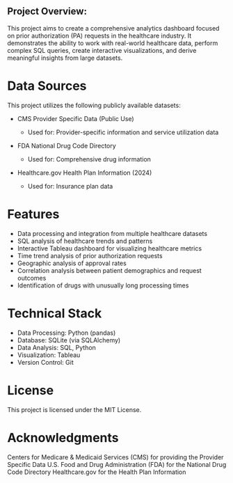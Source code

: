 ## Project Overview:
This project aims to create a comprehensive analytics dashboard focused on prior authorization (PA) requests in the healthcare industry. It demonstrates the ability to work with real-world healthcare data, perform complex SQL queries, create interactive visualizations, and derive meaningful insights from large datasets.

# Data Sources
This project utilizes the following publicly available datasets:

- CMS Provider Specific Data (Public Use)
  -  Used for: Provider-specific information and service utilization data

- FDA National Drug Code Directory
  - Used for: Comprehensive drug information

- Healthcare.gov Health Plan Information (2024)
  - Used for: Insurance plan data



# Features

- Data processing and integration from multiple healthcare datasets
- SQL analysis of healthcare trends and patterns
- Interactive Tableau dashboard for visualizing healthcare metrics
- Time trend analysis of prior authorization requests
- Geographic analysis of approval rates
- Correlation analysis between patient demographics and request outcomes
- Identification of drugs with unusually long processing times

# Technical Stack

- Data Processing: Python (pandas)
- Database: SQLite (via SQLAlchemy)
- Data Analysis: SQL, Python
- Visualization: Tableau
- Version Control: Git


# License
This project is licensed under the MIT License.

# Acknowledgments

Centers for Medicare & Medicaid Services (CMS) for providing the Provider Specific Data
U.S. Food and Drug Administration (FDA) for the National Drug Code Directory
Healthcare.gov for the Health Plan Information
